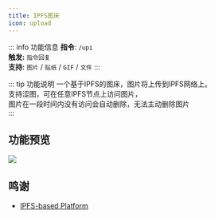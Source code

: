 ```yaml
---
title: IPFS图床
icon: upload
---
```


::: info 功能信息
**指令**: `/upi`  
**触发:** `指令回复`   
**支持:** `图片` / `贴纸` / `GIF` / `文件`
<Badge text="指令映射✅"/> <Badge text="REPL模式✅"/>
:::

::: tip 功能说明
一个基于IPFS的图床，图片将上传到IPFS网络上。  
支持涩图，可在任意IPFS节点上访问图片，  
图片在一段时间内没有访问会自动删除，无法主动删除图片  
:::

## 功能预览

![](https://img.155155155.xyz/i/2024/03/6609011025c18.webp)

## 鸣谢

- [IPFS-based Platform](https://tu.rw2.cc/)